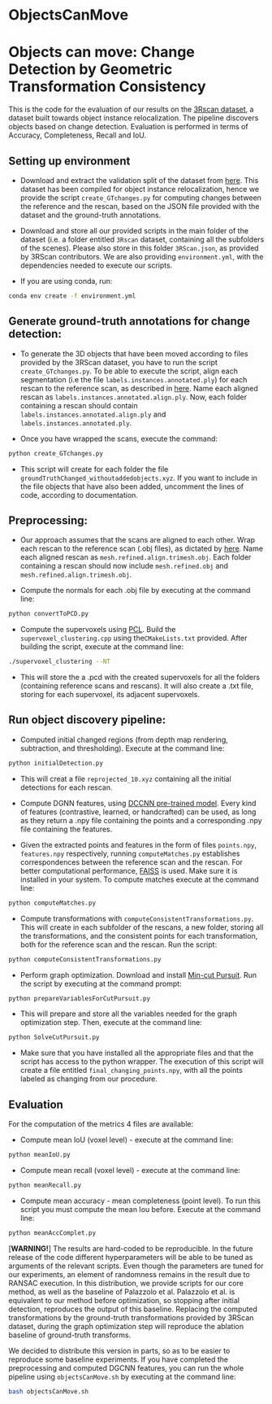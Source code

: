 # ObjectsCanMove
# Objects can move: Change Detection by Geometric Transformation Consistency

This is the code for the evaluation of our results on the [3Rscan dataset](https://arxiv.org/pdf/1908.06109.pdf), a dataset built towards object instance relocalization. The pipeline discovers objects based on change detection. Evaluation is performed in terms of Accuracy, Completeness, Recall and IoU.


## Setting up environment
* Download and extract the validation split of the dataset from [here](https://waldjohannau.github.io/RIO/). This dataset has been compiled for object instance relocalization, hence we provide the script `create_GTchanges.py` for computing changes between the reference and the rescan, based on the JSON file provided with the dataset and the ground-truth annotations.

* Download and store all our provided scripts in the main folder of the dataset (i.e. a folder entitled `3Rscan` dataset, containing all the subfolders of the scenes). Please also store in this folder `3RScan.json`, as provided by 3RScan contributors. We are also providing `environment.yml`, with the dependencies needed to execute our scripts.

* If you are using conda, run:
``` bash
conda env create -f environment.yml
```

## Generate ground-truth annotations for change detection:

* To generate the 3D objects that have been moved according to files provided by the 3RScan dataset, you have to run the script `create_GTchanges.py`. To be able to execute the script, align each segmentation (i.e the file `labels.instances.annotated.ply`) for each rescan to the reference scan, as described in [here](https://waldjohannau.github.io/RIO/). Name each aligned rescan as `labels.instances.annotated.align.ply`. Now, each folder containing a rescan should contain `labels.instances.annotated.align.ply` and `labels.instances.annotated.ply`.

* Once you have wrapped the scans, execute the command:
```bash
python create_GTchanges.py
```

* This script  will create for each folder the file `groundTruthChanged_withoutaddedobjects.xyz`. If you want to include in the file objects that have also been added, uncomment the lines of code, according to documentation.

## Preprocessing:


* Our approach assumes that the scans are aligned to each other. Wrap each rescan to the reference scan (.obj files), as dictated by [here](https://waldjohannau.github.io/RIO/). Name each aligned rescan as `mesh.refined.align.trimesh.obj`. Each folder containing a rescan should now include `mesh.refined.obj` and `mesh.refined.align.trimesh.obj`.


* Compute the normals for each .obj file by executing at the command line:
```bash
python convertToPCD.py
```

* Compute the supervoxels using [PCL](https://pointclouds.org/documentation/tutorials/supervoxel_clustering.html). Build the `supervoxel_clustering.cpp` using the`CMakeLists.txt` provided. After building the script, execute at the command line:
```bash
./supervoxel_clustering --NT
```

 * This will store the a .pcd with the created supervoxels for all the folders (containing reference scans and rescans). It will also create a .txt file, storing for each supervoxel, its adjacent supervoxels.


## Run object discovery pipeline:

* Computed initial changed regions (from depth map rendering, subtraction, and thresholding). Execute at the command line:
```bash
python initialDetection.py
```
* This will creat a file `reprojected_10.xyz`  containing all the initial detections for each rescan.


* Compute DGNN features, using [DCCNN pre-trained model]( https://github.com/AnTao97/dgcnn.pytorch).  Every kind of features (contrastive, learned, or handcrafted) can be used, as long as they return a .npy file containing the points and a corresponding .npy file containing the features.



* Given the extracted points and features in the form of files `points.npy`, `features.npy` respectively, running `computeMatches.py` establishes correspondences between the reference scan and the rescan. For better computational performance, [FAISS](https://github.com/facebookresearch/faiss) is used. Make sure it is installed in your system. To compute matches execute at the command line:
```bash
python computeMatches.py
```
* Compute transformations with `computeConsistentTransformations.py`. This will create in each subfolder of the rescans, a new folder, storing all the transformations, and the consistent points for each transformation, both for the reference scan and the rescan. Run the script:
 ```bash
 python computeConsistentTransformations.py
```

* Perform graph optimization.  Download and install [Min-cut Pursuit](https://gitlab.com/1a7r0ch3/parallel-cut-pursuit).
Run the script by executing at the command prompt:
 ```bash
python prepareVariablesForCutPursuit.py
```
* This will prepare and store all the variables needed for the graph optimization step. Then, execute at the command line:
```bash
python SolveCutPursuit.py
```
* Make sure that you have installed all the appropriate files and that the script has access to the python wrapper. The execution of this script will create a file entitled `final_changing_points.npy`, with all the points labeled as changing from our procedure.

## Evaluation

For the computation of the metrics 4 files are available:
*  Compute mean IoU (voxel level) - execute at the command line:
 ```bash
python meanIoU.py
```
*  Compute mean recall (voxel level) - execute at the command line:
```bash
python meanRecall.py
```
*  Compute mean accuracy -  mean completeness (point level). To run this script you must compute the mean Iou before. Execute at the command line:
```bash
python meanAccComplet.py
```

[**WARNING!**] The results are hard-coded to be reproducible. In the future release of the code different hyperparameters will be able to be tuned as arguments of the relevant scripts. Even though the parameters are tuned for our experiments,  an element of randomness remains in the result due to RANSAC execution.
In this distribution, we provide scripts for our core method, as well as the baseline of Palazzolo et al. Palazzolo et al. is equivalent to our method before optimization, so stopping after initial detection, reproduces the output of this baseline. Replacing the computed transformations by the ground-truth transformations provided by 3RScan dataset, during the graph optimization step will reproduce the ablation baseline of ground-truth transforms. 

We decided to distribute this version in parts, so as to be easier to reproduce some baseline experiments. If you have completed the preprocessing and computed DGCNN features, you can run the whole pipeline using `objectsCanMove.sh` by executing at the command line:
 ```bash
bash objectsCanMove.sh
```
